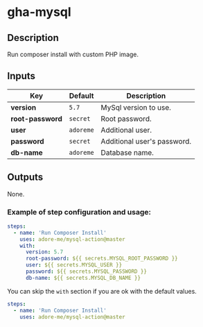 # gha-mysql

## Description
Run composer install with custom PHP image.

## Inputs
| Key               | Default   | Description                 |
|-------------------|-----------|-----------------------------|
| **version**       | `5.7`     | MySql version to use.       |
| **root-password** | `secret`  | Root password.              |
| **user**          | `adoreme` | Additional user.            |
| **password**      | `secret`  | Additional user's password. |
| **db-name**       | `adoreme` | Database name.              |

## Outputs
None.

### Example of step configuration and usage:
```yaml
steps:
  - name: 'Run Composer Install'
    uses: adore-me/mysql-action@master
    with:
      version: 5.7
      root-password: ${{ secrets.MYSQL_ROOT_PASSWORD }}
      user: ${{ secrets.MYSQL_USER }}
      password: ${{ secrets.MYSQL_PASSWORD }}
      db-name: ${{ secrets.MYSQL_DB_NAME }}
```

You can skip the `with` section if you are ok with the default values.
```yaml
steps:
  - name: 'Run Composer Install'
    uses: adore-me/mysql-action@master
```
